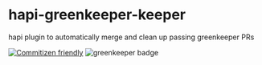 # hapi-greenkeeper-keeper

hapi plugin to automatically merge and clean up passing greenkeeper PRs

[![Commitizen friendly](https://img.shields.io/badge/commitizen-friendly-brightgreen.svg)](http://commitizen.github.io/cz-cli/)
![greenkeeper badge](https://badges.greenkeeper.io/greenkeeper-keeper/hapi-greenkeeper-keeper.svg)
